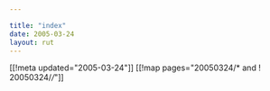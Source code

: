 ```yaml
---

title: "index"
date: 2005-03-24
layout: rut
---
```


[[!meta updated="2005-03-24"]]
[[!map pages="20050324/* and ! 20050324/*/*"]]
